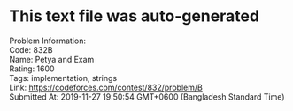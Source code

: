 # This text file was auto-generated  
  
Problem Information:  
Code: 832B  
Name: Petya and Exam  
Rating: 1600  
Tags: implementation, strings  
Link: https://codeforces.com/contest/832/problem/B  
Submitted At: 2019-11-27 19:50:54 GMT+0600 (Bangladesh Standard Time)  
